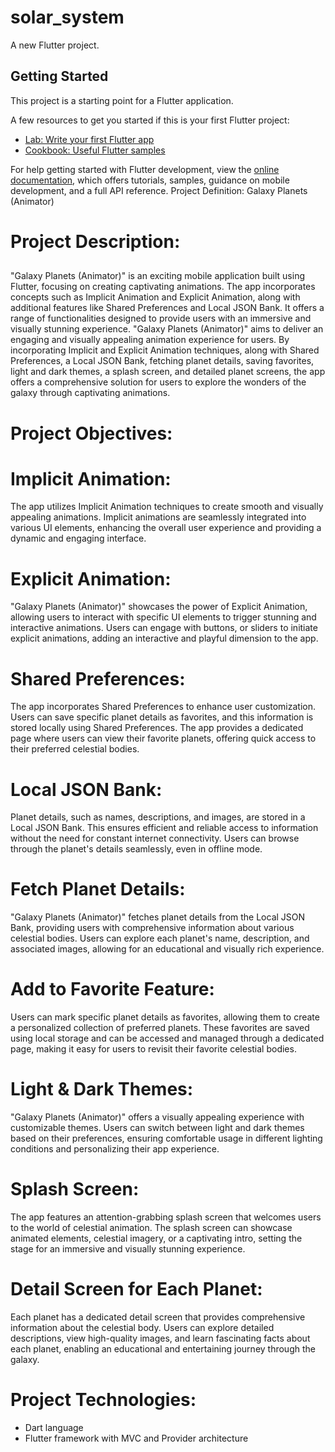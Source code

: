 # solar_system

A new Flutter project.

## Getting Started

This project is a starting point for a Flutter application.

A few resources to get you started if this is your first Flutter project:

- [Lab: Write your first Flutter app](https://docs.flutter.dev/get-started/codelab)
- [Cookbook: Useful Flutter samples](https://docs.flutter.dev/cookbook)

For help getting started with Flutter development, view the
[online documentation](https://docs.flutter.dev/), which offers tutorials,
samples, guidance on mobile development, and a full API reference.
Project Definition: Galaxy Planets (Animator)

# Project Description:
##
"Galaxy Planets (Animator)" is an exciting mobile application built using Flutter, focusing on
creating captivating animations. The app incorporates concepts such as Implicit Animation and
Explicit Animation, along with additional features like Shared Preferences and Local JSON
Bank. It offers a range of functionalities designed to provide users with an immersive and
visually stunning experience.
"Galaxy Planets (Animator)" aims to deliver an engaging and visually appealing animation
experience for users. By incorporating Implicit and Explicit Animation techniques, along with
Shared Preferences, a Local JSON Bank, fetching planet details, saving favorites, light and dark
themes, a splash screen, and detailed planet screens, the app offers a comprehensive solution for
users to explore the wonders of the galaxy through captivating animations.

# Project Objectives:
##
# Implicit Animation:
The app utilizes Implicit Animation techniques to create smooth and
visually appealing animations. Implicit animations are seamlessly integrated into various UI
elements, enhancing the overall user experience and providing a dynamic and engaging interface.
# Explicit Animation: 
"Galaxy Planets (Animator)" showcases the power of Explicit Animation,
allowing users to interact with specific UI elements to trigger stunning and interactive
animations. Users can engage with buttons, or sliders to initiate explicit animations, adding an
interactive and playful dimension to the app.
# Shared Preferences: 
The app incorporates Shared Preferences to enhance user customization.
Users can save specific planet details as favorites, and this information is stored locally using
Shared Preferences. The app provides a dedicated page where users can view their favorite
planets, offering quick access to their preferred celestial bodies.
# Local JSON Bank: 
Planet details, such as names, descriptions, and images, are stored in a Local
JSON Bank. This ensures efficient and reliable access to information without the need for
constant internet connectivity. Users can browse through the planet's details seamlessly, even in
offline mode.
# Fetch Planet Details: 
"Galaxy Planets (Animator)" fetches planet details from the Local JSON
Bank, providing users with comprehensive information about various celestial bodies. Users can
explore each planet's name, description, and associated images, allowing for an educational and
visually rich experience.
# Add to Favorite Feature: 
Users can mark specific planet details as favorites, allowing them to
create a personalized collection of preferred planets. These favorites are saved using local
storage and can be accessed and managed through a dedicated page, making it easy for users to
revisit their favorite celestial bodies.
# Light & Dark Themes: 
"Galaxy Planets (Animator)" offers a visually appealing experience
with customizable themes. Users can switch between light and dark themes based on their
preferences, ensuring comfortable usage in different lighting conditions and personalizing their
app experience.
# Splash Screen: 
The app features an attention-grabbing splash screen that welcomes users to the
world of celestial animation. The splash screen can showcase animated elements, celestial
imagery, or a captivating intro, setting the stage for an immersive and visually stunning
experience.
# Detail Screen for Each Planet: 
Each planet has a dedicated detail screen that provides
comprehensive information about the celestial body. Users can explore detailed descriptions,
view high-quality images, and learn fascinating facts about each planet, enabling an educational
and entertaining journey through the galaxy.

# Project Technologies:
- Dart language
- Flutter framework with MVC and Provider architecture
